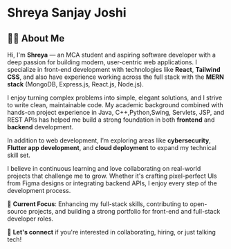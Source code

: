 # Shreya Sanjay Joshi
## 👩‍💻 About Me

Hi, I'm **Shreya** — an MCA student and aspiring software developer with a deep passion for building modern, user-centric web applications. I specialize in front-end development with technologies like **React**, **Tailwind CSS**, and also have experience working across the full stack with the **MERN stack** (MongoDB, Express.js, React.js, Node.js).

I enjoy turning complex problems into simple, elegant solutions, and I strive to write clean, maintainable code. My academic background combined with hands-on project experience in Java, C++,Python,Swing, Servlets, JSP, and REST APIs has helped me build a strong foundation in both **frontend** and **backend** development.

In addition to web development, I’m exploring areas like **cybersecurity**, **Flutter app development**, and **cloud deployment** to expand my technical skill set.

I believe in continuous learning and love collaborating on real-world projects that challenge me to grow. Whether it's crafting pixel-perfect UIs from Figma designs or integrating backend APIs, I enjoy every step of the development process.

📌 **Current Focus**: Enhancing my full-stack skills, contributing to open-source projects, and building a strong portfolio for front-end and full-stack developer roles.

🚀 **Let's connect** if you're interested in collaborating, hiring, or just talking tech!

